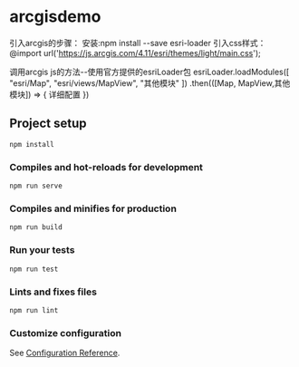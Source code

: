 # arcgisdemo
引入arcgis的步骤：
安装:npm install --save esri-loader
引入css样式：@import url('https://js.arcgis.com/4.11/esri/themes/light/main.css');

调用arcgis js的方法--使用官方提供的esriLoader包
 esriLoader.loadModules([
          "esri/Map",
          "esri/views/MapView",
          "其他模块"
        ])
        .then(([Map, MapView,其他模块]) => {
          详细配置
        })
## Project setup
```
npm install
```

### Compiles and hot-reloads for development
```
npm run serve
```

### Compiles and minifies for production
```
npm run build
```

### Run your tests
```
npm run test
```

### Lints and fixes files
```
npm run lint
```

### Customize configuration
See [Configuration Reference](https://cli.vuejs.org/config/).
